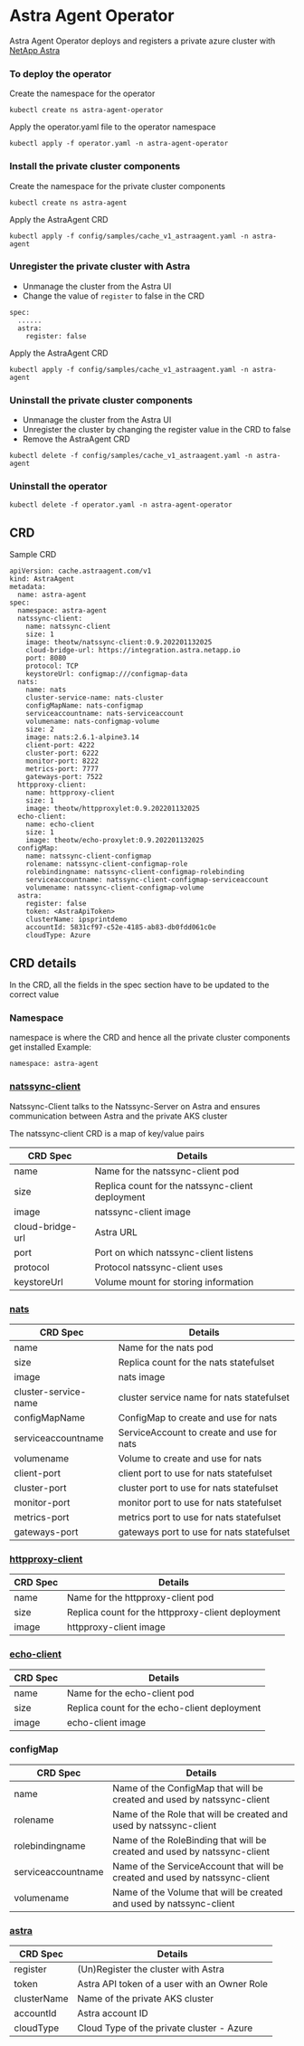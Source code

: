 # Astra Agent Operator 

Astra Agent Operator deploys and registers a private azure cluster with [NetApp Astra](https://cloud.netapp.com/astra)

### To deploy the operator
Create the namespace for the operator
```
kubectl create ns astra-agent-operator
```
Apply the operator.yaml file to the operator namespace
```
kubectl apply -f operator.yaml -n astra-agent-operator
```
### Install the private cluster components
Create the namespace for the private cluster components
```
kubectl create ns astra-agent
```
Apply the AstraAgent CRD
```
kubectl apply -f config/samples/cache_v1_astraagent.yaml -n astra-agent
```
### Unregister the private cluster with Astra
- Unmanage the cluster from the Astra UI
- Change the value of `register` to false in the CRD
```
spec:
  ......
  astra:
    register: false
```
Apply the AstraAgent CRD
```
kubectl apply -f config/samples/cache_v1_astraagent.yaml -n astra-agent
```
### Uninstall the private cluster components
- Unmanage the cluster from the Astra UI
- Unregister the cluster by changing the register value in the CRD to false
- Remove the AstraAgent CRD
```
kubectl delete -f config/samples/cache_v1_astraagent.yaml -n astra-agent
```
### Uninstall the operator
```
kubectl delete -f operator.yaml -n astra-agent-operator
```
## CRD
Sample CRD
```
apiVersion: cache.astraagent.com/v1
kind: AstraAgent
metadata:
  name: astra-agent
spec:
  namespace: astra-agent
  natssync-client:
    name: natssync-client
    size: 1
    image: theotw/natssync-client:0.9.202201132025
    cloud-bridge-url: https://integration.astra.netapp.io
    port: 8080
    protocol: TCP
    keystoreUrl: configmap:///configmap-data
  nats:
    name: nats
    cluster-service-name: nats-cluster
    configMapName: nats-configmap
    serviceaccountname: nats-serviceaccount
    volumename: nats-configmap-volume
    size: 2
    image: nats:2.6.1-alpine3.14
    client-port: 4222
    cluster-port: 6222
    monitor-port: 8222
    metrics-port: 7777
    gateways-port: 7522
  httpproxy-client:
    name: httpproxy-client
    size: 1
    image: theotw/httpproxylet:0.9.202201132025
  echo-client:
    name: echo-client
    size: 1
    image: theotw/echo-proxylet:0.9.202201132025
  configMap:
    name: natssync-client-configmap
    rolename: natssync-client-configmap-role
    rolebindingname: natssync-client-configmap-rolebinding
    serviceaccountname: natssync-client-configmap-serviceaccount
    volumename: natssync-client-configmap-volume
  astra:
    register: false
    token: <AstraApiToken>
    clusterName: ipsprintdemo
    accountId: 5831cf97-c52e-4185-ab83-db0fdd061c0e
    cloudType: Azure
```

## CRD details
In the CRD, all the fields in the spec section have to be updated to the correct value

### Namespace
namespace is where the CRD and hence all the private cluster components get installed
Example:
```
namespace: astra-agent
```
### [natssync-client](https://github.com/theotw/natssync)
Natssync-Client talks to the Natssync-Server on Astra and ensures communication between Astra and the private AKS cluster

The natssync-client CRD is a map of key/value pairs

| CRD Spec          | Details       |
| ----------------- | ------------- |
| name              | Name for the natssync-client pod |
| size              | Replica count for the natssync-client deployment |
| image             | natssync-client image |
| cloud-bridge-url  | Astra URL  |
| port              | Port on which natssync-client listens |
| protocol          | Protocol natssync-client uses |
| keystoreUrl       | Volume mount for storing information |

### [nats](https://nats.io/)
| CRD Spec             | Details       |
| ---------------------| ------------- |
| name                 | Name for the nats pod |
| size                 | Replica count for the nats statefulset |
| image                | nats image |
| cluster-service-name | cluster service name for nats statefulset |
| configMapName        | ConfigMap to create and use for nats |
| serviceaccountname   | ServiceAccount to create and use for nats |
| volumename           | Volume to create and use for nats |
| client-port          | client port to use for nats statefulset |
| cluster-port         | cluster port to use for nats statefulset |
| monitor-port         | monitor port to use for nats statefulset |
| metrics-port         | metrics port to use for nats statefulset |
| gateways-port        | gateways port to use for nats statefulset |

### [httpproxy-client](https://github.com/theotw/natssync)
| CRD Spec | Details       |
| ---------| ------------- |
| name     | Name for the httpproxy-client pod |
| size     | Replica count for the httpproxy-client deployment |
| image    | httpproxy-client image |

### [echo-client](https://github.com/theotw/natssync)
| CRD Spec | Details       |
| ---------| ------------- |
| name     | Name for the echo-client pod |
| size     | Replica count for the echo-client deployment |
| image    | echo-client image |

### configMap
| CRD Spec           | Details       |
| ------------------ | ------------- |
| name               | Name of the ConfigMap that will be created and used by natssync-client |
| rolename           | Name of the Role that will be created and used by natssync-client |
| rolebindingname    | Name of the RoleBinding that will be created and used by natssync-client |
| serviceaccountname | Name of the ServiceAccount that will be created and used by natssync-client |
| volumename         | Name of the Volume that will be created and used by natssync-client |

### [astra](https://cloud.netapp.com/astra)
| CRD Spec      | Details       |
| ------------- | ------------- |
| register      | (Un)Register the cluster with Astra |
| token         | Astra API token of a user with an Owner Role|
| clusterName   | Name of the private AKS cluster |
| accountId     | Astra account ID |
| cloudType     | Cloud Type of the private cluster - Azure |

